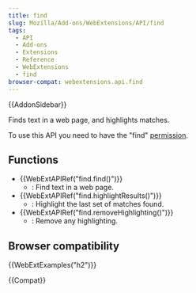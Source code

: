 ```yaml
---
title: find
slug: Mozilla/Add-ons/WebExtensions/API/find
tags:
  - API
  - Add-ons
  - Extensions
  - Reference
  - WebExtensions
  - find
browser-compat: webextensions.api.find
---
```


{{AddonSidebar}}

Finds text in a web page, and highlights matches.

To use this API you need to have the "find" [permission](/en-US/docs/Mozilla/Add-ons/WebExtensions/manifest.json/permissions).

## Functions

- {{WebExtAPIRef("find.find()")}}
  - : Find text in a web page.
- {{WebExtAPIRef("find.highlightResults()")}}
  - : Highlight the last set of matches found.
- {{WebExtAPIRef("find.removeHighlighting()")}}
  - : Remove any highlighting.

## Browser compatibility

{{WebExtExamples("h2")}}

{{Compat}}
